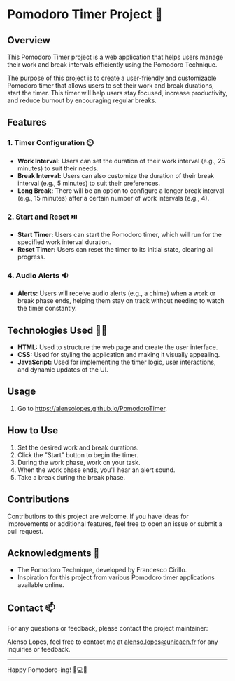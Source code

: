 # Pomodoro Timer Project 🍅

## Overview 

This Pomodoro Timer project is a web application that helps users manage their work and break intervals efficiently using the Pomodoro Technique.

The purpose of this project is to create a user-friendly and customizable Pomodoro timer that allows users to set their work and break durations, start the timer. This timer will help users stay focused, increase productivity, and reduce burnout by encouraging regular breaks.

## Features

### 1. Timer Configuration ⏲️

- **Work Interval:** Users can set the duration of their work interval (e.g., 25 minutes) to suit their needs.
- **Break Interval:** Users can also customize the duration of their break interval (e.g., 5 minutes) to suit their preferences.
- **Long Break:** There will be an option to configure a longer break interval (e.g., 15 minutes) after a certain number of work intervals (e.g., 4).

### 2. Start and Reset ⏯️

- **Start Timer:** Users can start the Pomodoro timer, which will run for the specified work interval duration.
- **Reset Timer:** Users can reset the timer to its initial state, clearing all progress.

### 4. Audio Alerts 🔉

- **Alerts:** Users will receive audio alerts (e.g., a chime) when a work or break phase ends, helping them stay on track without needing to watch the timer constantly.

## Technologies Used 🧑‍💻

- **HTML:** Used to structure the web page and create the user interface.
- **CSS:** Used for styling the application and making it visually appealing.
- **JavaScript:** Used for implementing the timer logic, user interactions, and dynamic updates of the UI.

## Usage 
1. Go to https://alensolopes.github.io/PomodoroTimer.

## How to Use

1. Set the desired work and break durations.
2. Click the "Start" button to begin the timer.
3. During the work phase, work on your task.
4. When the work phase ends, you'll hear an alert sound.
5. Take a break during the break phase.

## Contributions

Contributions to this project are welcome. If you have ideas for improvements or additional features, feel free to open an issue or submit a pull request.

## Acknowledgments 📖

- The Pomodoro Technique, developed by Francesco Cirillo.
- Inspiration for this project from various Pomodoro timer applications available online.

## Contact 📫

For any questions or feedback, please contact the project maintainer:

Alenso Lopes, feel free to contact me at alenso.lopes@unicaen.fr for any inquiries or feedback.

---

Happy Pomodoro-ing! 🍅💻🚀
